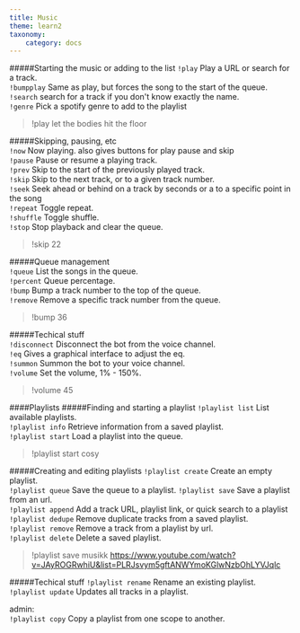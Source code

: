```yaml
---
title: Music
theme: learn2
taxonomy:
    category: docs
---
```


#####Starting the music or adding to the list
`!play` Play a URL or search for a track.  
`!bumpplay` Same as play, but forces the song to the start of the queue.  
`!search` search for a track if you don't know exactly the name.  
`!genre` Pick a spotify genre to add to the playlist  
>!play let the bodies hit the floor

#####Skipping, pausing, etc  
`!now` Now playing. also gives buttons for play pause and skip  
`!pause` Pause or resume a playing track.  
`!prev` Skip to the start of the previously played track.  
`!skip` Skip to the next track, or to a given track number.  
`!seek` Seek ahead or behind on a track by seconds or a to a specific point in the song  
`!repeat` Toggle repeat.  
`!shuffle` Toggle shuffle.  
`!stop` Stop playback and clear the queue.  
>!skip 22

#####Queue management  
`!queue` List the songs in the queue.  
`!percent` Queue percentage.  
`!bump` Bump a track number to the top of the queue.  
`!remove` Remove a specific track number from the queue.
>!bump 36

#####Techical stuff  
`!disconnect` Disconnect the bot from the voice channel.  
`!eq` Gives a graphical interface to adjust the eq.   
`!summon` Summon the bot to your voice channel.  
`!volume` Set the volume, 1% - 150%.  
>!volume 45

####Playlists
#####Finding and starting a playlist
`!playlist list` List available playlists.  
`!playlist info` Retrieve information from a saved playlist.  
`!playlist start` Load a playlist into the queue.  
>!playlist start cosy

#####Creating and editing playlists
`!playlist create` Create an empty playlist.  
`!playlist queue` Save the queue to a playlist.
`!playlist save` Save a playlist from an url.  
`!playlist append` Add a track URL, playlist link, or quick search to a playlist  
`!playlist dedupe` Remove duplicate tracks from a saved playlist.  
`!playlist remove` Remove a track from a playlist by url.  
`!playlist delete` Delete a saved playlist.
>!playlist save musikk https://www.youtube.com/watch?v=JAyROGRwhiU&list=PLRJsvym5gftANWYmoKGlwNzbOhLYVJqlc

#####Techical stuff
`!playlist rename` Rename an existing playlist.  
`!playlist update` Updates all tracks in a playlist.  


admin:  
`!playlist copy` Copy a playlist from one scope to another.
